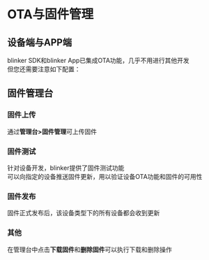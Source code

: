 # OTA与固件管理  

## 设备端与APP端  
blinker SDK和blinker App已集成OTA功能，几乎不用进行其他开发  
但您还需要注意如下配置：  


## 固件管理台  

### 固件上传  
通过**管理台>固件管理**可上传固件  

### 固件测试  
针对设备开发，blinker提供了固件测试功能  
可以向指定的设备推送固件更新，用以验证设备OTA功能和固件的可用性   

### 固件发布  
固件正式发布后，该设备类型下的所有设备都会收到更新  

### 其他  
在管理台中点击**下载固件**和**删除固件**可以执行下载和删除操作  